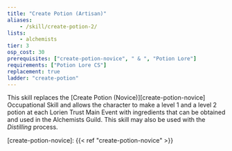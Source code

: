 ```yaml
---
title: "Create Potion (Artisan)"
aliases:
    - /skill/create-potion-2/
lists:
    - alchemists
tier: 3
osp_cost: 30
prerequisites: ["create-potion-novice", " & ", "Potion Lore"]
requirements: ["Potion Lore CS"]
replacement: true
ladder: "create-potion"
---
```

This skill replaces the [Create Potion (Novice)][create-potion-novice] Occupational Skill and allows the character to make a level 1 and a level 2 potion at each Lorien Trust Main Event with ingredients that can be obtained and used in the Alchemists Guild. This skill may also be used with the _Distilling_ process.

[create-potion-novice]: {{< ref "create-potion-novice" >}}